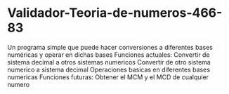 # Validador-Teoria-de-numeros-466-83
Un programa simple que puede hacer conversiones a diferentes bases numéricas y operar en dichas bases
Funciones actuales:
  Convertir de sistema decimal a otros sistemas numericos
  Convertir de otro sistema numerico a sistema decimal
  Operaciones basicas en diferentes bases numericas
Funciones futuras:
  Obtener el MCM y el MCD de cualquier numero
